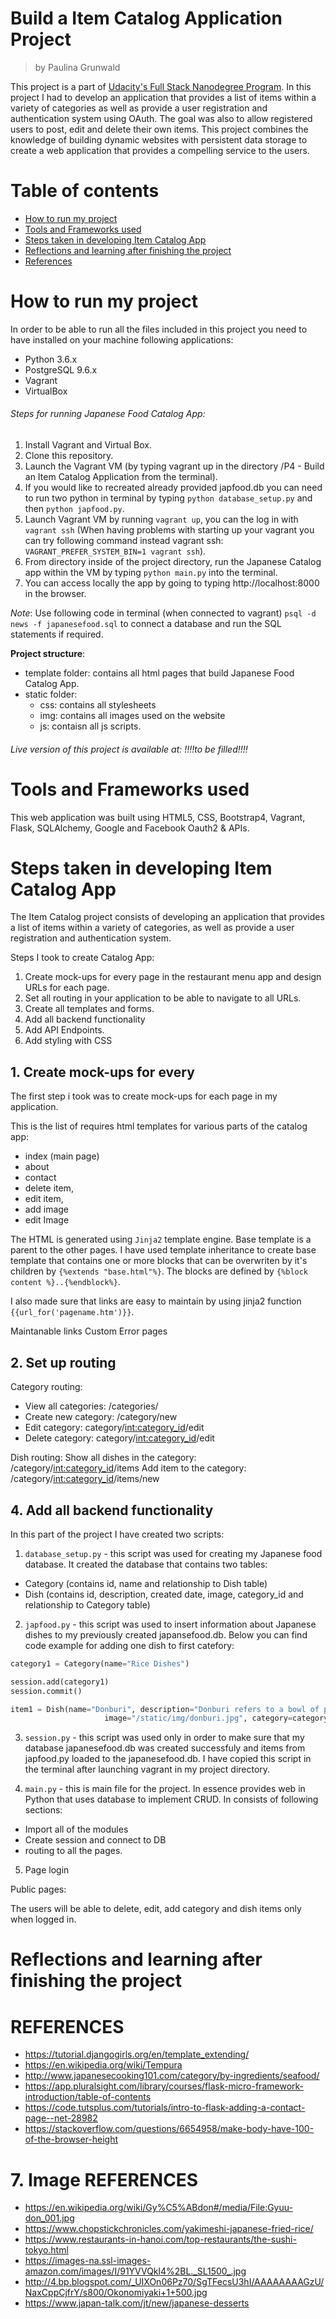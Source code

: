 # Build a Item Catalog Application Project
> by Paulina Grunwald

This project is a part of [Udacity's Full Stack Nanodegree Program](https://www.udacity.com/nanodegree). In this project I had to develop an application that provides a list of items within a variety of categories as well as provide a user registration and authentication system using OAuth. The goal was also to allow registered users to post, edit and delete their own items. This project combines the knowledge of building dynamic websites with persistent data storage to create a web application that provides a compelling service to the users.


# Table of contents

- [How to run my project](#how-to-run-my-project)
- [Tools and Frameworks used](#tools-and-frameworks-used)
- [Steps taken in developing Item Catalog App](#steps-taken-in-developing-Item-Catalog-App)
- [Reflections and learning after finishing the project](#reflections-and-learnings)
- [References](#references)


# How to run my project
In order to be able to run all the files included in this project you need to have installed on your machine following  applications:
- Python 3.6.x
- PostgreSQL 9.6.x
- Vagrant
- VirtualBox

###### Steps for running Japanese Food Catalog App:

1. Install Vagrant and Virtual Box.
2. Clone this repository.
3. Launch the Vagrant VM (by typing vagrant up in the directory /P4 - Build an Item Catalog Application from the terminal).
4. If you would like to recreated already provided japfood.db you can need to run two python in terminal by typing ``python database_setup.py`` and then ``python japfood.py``.
5. Launch Vagrant VM by running ```vagrant up```, you can the log in with ```vagrant ssh``` (When having problems with starting up your vagrant you can try following command instead vagrant ssh: ```VAGRANT_PREFER_SYSTEM_BIN=1 vagrant ssh```).
6. From directory inside of the project directory, run the Japanese Catalog app within the VM by typing `python main.py` into the terminal.  
7. You can access locally the app by going to typing http://localhost:8000 in the browser.

<em>Note</em>: Use following code in terminal (when connected to vagrant) ```psql -d news -f japanesefood.sql``` to connect a database and run the SQL statements if required.

__Project structure__:
- template folder: contains all html pages that build Japanese Food Catalog App.
- static folder:
  - css: contains all stylesheets
  - img: contains all images used on the website
  - js: contaisn all js scripts.



###### Live version of this project is available at: !!!!to be filled!!!!

# Tools and Frameworks used

This web application was built using HTML5, CSS, Bootstrap4, Vagrant, Flask, SQLAlchemy, Google and Facebook Oauth2 & APIs.

# Steps taken in developing Item Catalog App

The Item Catalog project consists of developing an application that provides a list of items within a variety of categories, as well as provide a user registration and authentication system.

Steps I took to create Catalog App:

1. Create mock-ups for every page in the restaurant menu app and design URLs for each page.
2. Set all routing in your application to be able to navigate to all URLs.
3. Create all templates and forms.
4. Add all backend functionality
5. Add API Endpoints.
6. Add styling with CSS

## 1. Create mock-ups for every
The first step i took was to create mock-ups for each page in my application.



This is the list of requires html templates for various parts of the catalog app:
- index (main page)
- about
- contact
- delete item,
- edit item,
- add image
- edit Image

The HTML is generated using ``Jinja2`` template engine. Base template is a parent to the other pages. I have used template inheritance to create  base template that contains one or more blocks that can be overwriten by it's children by  ``{%extends "base.html"%}``. The blocks are defined by ``{%block content %}..{%endblock%}``.

I also made sure that links are easy to maintain by using jinja2 function ``{{url_for('pagename.htm')}}``.

Maintanable links
Custom Error pages


## 2. Set up routing

Category routing:
- View all categories: /categories/
- Create new category: /category/new
- Edit category: category/<int:category_id>/edit
- Delete category: category/<int:category_id>/edit

Dish routing:
Show all dishes in the category: /category/<int:category_id>/items
Add item to the category: /category/<int:category_id>/items/new


## 4. Add all backend functionality
In  this part of the project I have created two scripts:
1. ``database_setup.py`` - this script was used for creating my Japanese food database. It created the database that contains two tables:
- Category (contains id, name and relationship to Dish table)
- Dish (contains id, description, created date, image, category_id and relationship to Category table)

2. ``japfood.py`` - this script was used to insert information about Japanese dishes to my previously created japansefood.db. Below you can find code example for adding one dish to first catefory:

```python
category1 = Category(name="Rice Dishes")

session.add(category1)
session.commit()

item1 = Dish(name="Donburi", description="Donburi refers to a bowl of plain cooked rice with some other food on top of it. Donburi are served at specialty restaurants, but they are also a common dish that can be found on all kinds of restaurants' menus. Some of the most popular varieties are gyudon (stewed beef), katsudon (tonkatsu), tendon (tempura), oyakodon (chicken and egg), tekkadon (maguro), and kaisendon (raw seafood).",
                     image="/static/img/donburi.jpg", category=category1)
```

3. ``session.py`` - this script was used only in order to make sure that  my database japanesefood.db was created successfuly and items from japfood.py  loaded to the japanesefood.db. I have copied this script in the terminal after launching vagrant in my project directory.

4. ``main.py`` - this is main file for the project. In essence provides web in Python that uses database to implement CRUD. In consists of following sections:
- Import all of the modules
- Create session and connect to DB
- routing to all the pages.

5. Page login

Public pages:

The users will be able to delete, edit, add category and dish items only when logged in.

# Reflections and learning after finishing the project

# REFERENCES
- https://tutorial.djangogirls.org/en/template_extending/
- https://en.wikipedia.org/wiki/Tempura
- http://www.japanesecooking101.com/category/by-ingredients/seafood/
- https://app.pluralsight.com/library/courses/flask-micro-framework-introduction/table-of-contents
- https://code.tutsplus.com/tutorials/intro-to-flask-adding-a-contact-page--net-28982
- https://stackoverflow.com/questions/6654958/make-body-have-100-of-the-browser-height


# 7. Image REFERENCES
- https://en.wikipedia.org/wiki/Gy%C5%ABdon#/media/File:Gyuu-don_001.jpg
- https://www.chopstickchronicles.com/yakimeshi-japanese-fried-rice/
- https://www.restaurants-in-hanoi.com/top-restaurants/the-sushi-tokyo.html
- https://images-na.ssl-images-amazon.com/images/I/91YVVQkl4%2BL._SL1500_.jpg
- http://4.bp.blogspot.com/_UIXOn06Pz70/SgTFecsU3hI/AAAAAAAAGzU/NaxCppCjfrY/s800/Okonomiyaki+1+500.jpg
- https://www.japan-talk.com/jt/new/japanese-desserts
